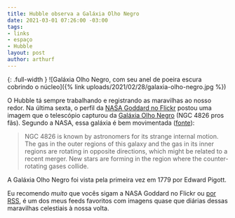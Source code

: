 ```yaml
---
title: Hubble observa a Galáxia Olho Negro
date: 2021-03-01 07:26:00 -03:00
tags:
- links
- espaço
- Hubble
layout: post
author: arthurf
---
```


{: .full-width }
![Galáxia Olho Negro, com seu anel de poeira escura cobrindo o núcleo]({% link uploads/2021/02/28/galaxia-olho-negro.jpg %})

O Hubble tá sempre trabalhando e registrando as maravilhas ao nosso redor. Na última sexta, o perfil da [NASA Goddard no Flickr](https://www.flickr.com/people/gsfc/) postou uma imagem que o telescópio capturou da [Galáxia Olho Negro](https://pt.wikipedia.org/wiki/Galáxia_Olho_Negro) (NGC 4826 pros fãs). Segundo a NASA, essa galáxia é bem movimentada ([fonte](https://www.flickr.com/photos/gsfc/50983490171/)):

> NGC 4826 is known by astronomers for its strange internal motion. The gas in the outer regions of this galaxy and the gas in its inner regions are rotating in opposite directions, which might be related to a recent merger. New stars are forming in the region where the counter-rotating gases collide.

A Galáxia Olho Negro foi vista pela primeira vez em 1779 por Edward Pigott.

Eu recomendo *muito* que vocês sigam a NASA Goddard no Flickr ou [por RSS](https://www.flickr.com/services/feeds/photos_public.gne?id=24662369@N07&lang=pt-br&format=atom), é um dos meus feeds favoritos com imagens quase que diárias dessas maravilhas celestiais à nossa volta.
